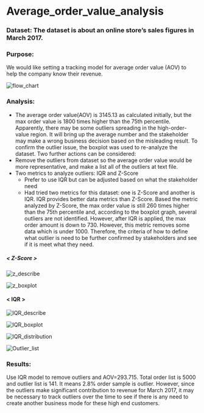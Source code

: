 # Average_order_value_analysis

### Dataset: The dataset is about an online store’s sales figures in March 2017. 
### Purpose:
We would like setting a tracking model for average order value (AOV) to help the company know their revenue. 
>

![flow_chart](https://github.com/WeiTing83/Outlier_analysis/blob/main/image/flow_chart.png)

### Analysis:
 * The average order value(AOV) is 3145.13 as calculated initially, but the max order value is 1800 times higher than the 75th percentile. Apparently, there may be some outliers spreading in the high-order-value region. It will bring up the average number and the stakeholder may make a wrong business decision based on the misleading result. To confirm the outlier issue, the boxplot was used to re-analyze the dataset. Two further actions can be considered: 
* Remove the outliers from dataset so the average order value would be more representative, and make a list all of the outliers at text file.
* Two metrics to analyze outliers: IQR and Z-Score
  -  Prefer to use IQR but can be adjusted based on what the stakeholder need
  -  Had tried two metrics for this dataset: one is Z-Score and another is IQR. IQR provides better data metrics than Z-Score. Based the metric analyzed by Z-Score, the max order value is still 260 times higher than the 75th percentile and, according to the boxplot graph, several outliers are not identified. However, after IQR is applied, the max order amount is down to 730. However, this metric removes some data which is under 1000. Therefore, the criteria of how to define what outlier is need to be further confirmed by stakeholders and see if it is meet what they need.
 
##### < Z-Score >
  
  ![z_describe](https://github.com/WeiTing83/Outlier_analysis/blob/main/image/z_describe.png)
  
  ![z_boxplot](https://github.com/WeiTing83/Outlier_analysis/blob/main/image/z_boxplot.png)
  
#### < IQR >
  
  ![IQR_describe](https://github.com/WeiTing83/Outlier_analysis/blob/main/image/IQR_describe.png) 
  
  ![IQR_boxplot](https://github.com/WeiTing83/Outlier_analysis/blob/main/image/IQR_boxplot.png)
  
  ![IQR_distribution](https://github.com/WeiTing83/Outlier_analysis/blob/main/image/IQR_distribution.png)
  
  ![Outlier_list](https://github.com/WeiTing83/Outlier_analysis/blob/main/image/outlier.png)
>
### Results:
   Use IQR model to remove outliers and AOV=293.715. Total order list is 5000 and outlier list is 141. It means 2.8% order sample is outlier. However, since the outliers make significant contribution to revenue for March 2017, it may be necessary to track outliers over the time to see if there is any need to create another business mode for these high end customers.


